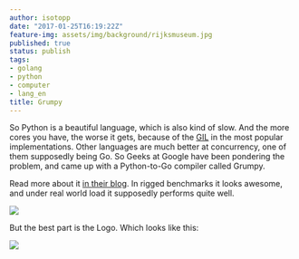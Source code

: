 ```yaml
---
author: isotopp
date: "2017-01-25T16:19:22Z"
feature-img: assets/img/background/rijksmuseum.jpg
published: true
status: publish
tags:
- golang
- python
- computer
- lang_en
title: Grumpy
---
```


So Python is a beautiful language, which is also kind of slow. 
And the more cores you have, the worse it gets, because of the 
[GIL](https://en.wikipedia.org/wiki/Global_interpreter_lock) 
in the most popular implementations.
Other languages are much better at concurrency, one of them supposedly being Go.
So Geeks at Google have been pondering the problem, and came up with a Python-to-Go compiler called
Grumpy. 

Read more about it 
[in their blog](https://opensource.googleblog.com/2017/01/grumpy-go-running-python.html).
In rigged benchmarks it looks awesome, and under real world load it supposedly performs quite well.

![](/uploads/2017/01/gil-at-work.png)

But the best part is the Logo. Which looks like this:

![](/uploads/2017/01/grumpy.png)
